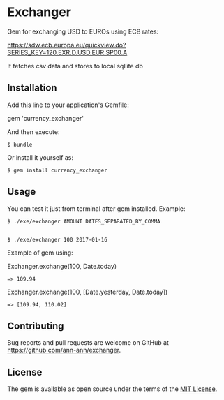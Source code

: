 # Exchanger

Gem for exchanging USD to EUROs using ECB rates:



  https://sdw.ecb.europa.eu/quickview.do?SERIES_KEY=120.EXR.D.USD.EUR.SP00.A


  It fetches csv data and stores to local sqllite db

## Installation

Add this line to your application's Gemfile:

  gem 'currency_exchanger'

And then execute:

    $ bundle

Or install it yourself as:

    $ gem install currency_exchanger

## Usage

  You can test it just from terminal after gem installed. Example:


    $ ./exe/exchanger AMOUNT DATES_SEPARATED_BY_COMMA


    $ ./exe/exchanger 100 2017-01-16


  Example of gem using:

  Exchanger.exchange(100, Date.today)


    => 109.94


  Exchanger.exchange(100, [Date.yesterday, Date.today])


    => [109.94, 110.02]


## Contributing

Bug reports and pull requests are welcome on GitHub at https://github.com/ann-ann/exchanger.


## License

The gem is available as open source under the terms of the [MIT License](http://opensource.org/licenses/MIT).

